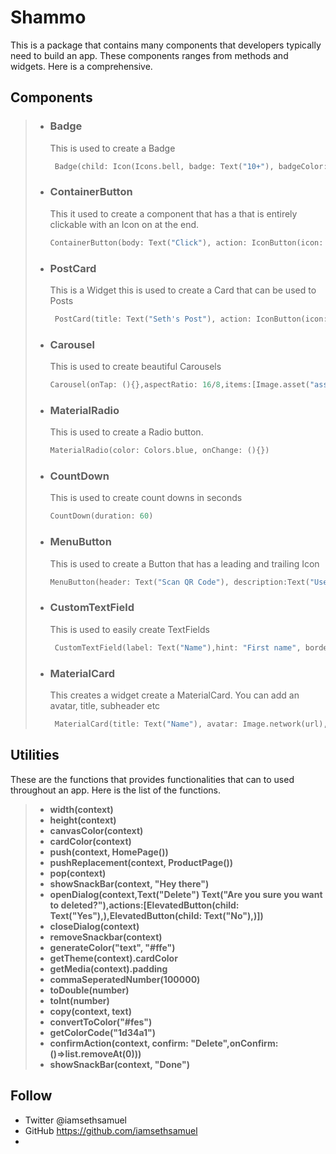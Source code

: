 # Shammo

This is a package that contains many components that developers typically need to build an app. These components ranges from methods and widgets. Here is a comprehensive.

## Components
> - ### Badge 
>   This is used to create a Badge 
>   ```dart
>    Badge(child: Icon(Icons.bell, badge: Text("10+"), badgeColor: Colors.red)
>    ```
> - ### ContainerButton
>   This it used to create a component that has a that is entirely clickable with an Icon on at the end. 
>   ```dart 
>   ContainerButton(body: Text("Click"), action: IconButton(icon: Icon(Icons.add)))
>    ```
> - ### PostCard
>   This is a Widget this is used to create a Card that can be used to Posts
>   ```dart
>    PostCard(title: Text("Seth's Post"), action: IconButton(icon: Icon(Icons.more_vert)), content:Text("Seth is awesome"), avatar: CircleAvatar(backgroundImage: NetworkImage("https://seth.com/dp"),),actions:[IconButton(icon:Icons.thumb_up), IconButton(icon:Icons.comment)])
>    ```
> - ### Carousel
>   This is used to create beautiful Carousels
>   ```dart
>   Carousel(onTap: (){},aspectRatio: 16/8,items:[Image.asset("assest/images/img.png"),Image.asset("assest/images/img1.png", Image.asset("assest/images/img2.png"], )
>   ```
> - ### MaterialRadio
>   This is used to create a Radio button.
>   ```dart
>   MaterialRadio(color: Colors.blue, onChange: (){})
>   ```
> - ### CountDown
>   This is used to create count downs in seconds
>   ```dart
>   CountDown(duration: 60)
>   ```
> - ### MenuButton
>   This is used to create a Button that has a leading and trailing Icon
>   ```dart
>   MenuButton(header: Text("Scan QR Code"), description:Text("Use this to Scan QRCodes", route:QRCodePage(),Icons.qrcode))
>   ```
> - ### CustomTextField
>   This is used to easily create TextFields 
>   ```dart
>    CustomTextField(label: Text("Name"),hint: "First name", border: OutlineInputBorder())
>   ```
> - ### MaterialCard
>   This creates a widget create a MaterialCard. You can add an avatar, title, subheader etc 
>   ```dart
>    MaterialCard(title: Text("Name"), avatar: Image.network(url), decoration: BoxDecoration(color: Colors.white), content: Carousel(onTap: (){},aspectRatio: 16/8,items:[Image.asset("assest/images/img.png"),Image.asset("assest/images/img1.png", Image.asset("assest/images/img2.png"], ))
>   ```

## Utilities
These are the functions that provides functionalities that can to used throughout an app. Here is the list of the functions.

> - **width(context)**
> - **height(context)**
> - **canvasColor(context)**
> - **cardColor(context)**
> - **push(context, HomePage())**
> - **pushReplacement(context, ProductPage())**
> - **pop(context)**
> - **showSnackBar(context, "Hey there")**
> - **openDialog(context,Text("Delete") Text("Are you sure you want to deleted?"),actions:[ElevatedButton(child: Text("Yes"),),ElevatedButton(child: Text("No"),)])**
> - **closeDialog(context)**
> - **removeSnackbar(context)**
> - **generateColor("text", "#ffe")**
> - **getTheme(context).cardColor**
> - **getMedia(context).padding**
> - **commaSeperatedNumber(100000)**
> - **toDouble(number)**
> - **toInt(number)**
> - **copy(context, text)**
> - **convertToColor("#fes")**
> - **getColorCode("1d34a1")**
> - **confirmAction(context, confirm: "Delete",onConfirm: ()=>list.removeAt(0)))**
> - **showSnackBar(context, "Done")**

## Follow
- Twitter @iamsethsamuel
- GitHub https://github.com/iamsethsamuel
- 

